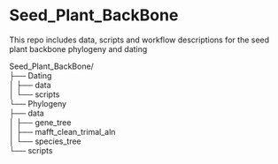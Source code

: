 # Seed_Plant_BackBone

This repo includes data, scripts and workflow descriptions for the seed plant backbone phylogeny and dating  

Seed_Plant_BackBone/  
├── Dating  
│    ├── data  
│    └── scripts  
└── Phylogeny  
    ├── data  
    │    ├── gene_tree  
    │    ├── mafft_clean_trimal_aln  
    │    └── species_tree  
    └── scripts  
